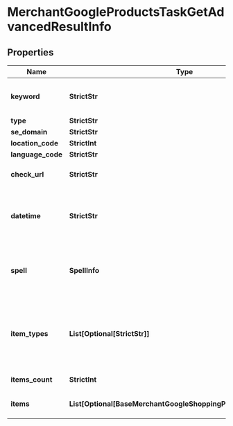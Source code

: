 # MerchantGoogleProductsTaskGetAdvancedResultInfo


## Properties

| Name | Type | Description | Notes |
|------------ | ------------- | ------------- | -------------|
**keyword** | **StrictStr** | keyword received in a POST array<br>keyword is returned with decoded %## (plus character ‘+’ will be decoded to a space character) |[optional]|
**type** | **StrictStr** | type of element |[optional]|
**se_domain** | **StrictStr** | search engine domain in a POST array |[optional]|
**location_code** | **StrictInt** | location code in a POST array |[optional]|
**language_code** | **StrictStr** | language code in a POST array |[optional]|
**check_url** | **StrictStr** | direct URL to Google Shopping results<br>you can use it to make sure that we provided accurate results |[optional]|
**datetime** | **StrictStr** | date and time when the result was received<br>in the UTC format: “yyyy-mm-dd hh-mm-ss +00:00”<br>example:<br>2019-11-15 12:57:46 +00:00 |[optional]|
**spell** | **SpellInfo** | autocorrection of the search engine<br>if the search engine provided results for a keyword that was corrected, we will specify the keyword corrected by the search engine and the type of autocorrection |[optional]|
**item_types** | **List[Optional[StrictStr]]** | types of search results found in Google Shopping SERP<br>contains types of all search results (items) found in the returned SERP<br>possible item types:<br>google_shopping_sponsored_carousel, google_shopping_paid, google_shopping_serp |[optional]|
**items_count** | **StrictInt** | the number of results returned in the items array |[optional]|
**items** | **List[Optional[BaseMerchantGoogleShoppingProductsElementItem]]** | additional items present in the element<br>contains a list of related keywords;<br>if there are none, equals null |[optional]|